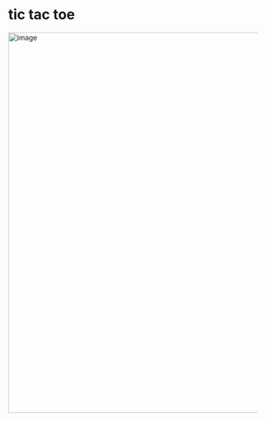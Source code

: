 # tic tac toe 
<img width="1366" height="768" alt="image" src="https://github.com/user-attachments/assets/ace06e97-77b1-4887-9bb3-8726b9ea5521" />
